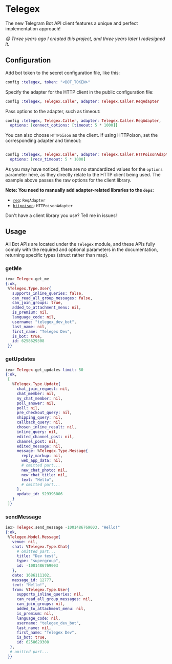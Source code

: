 # Telegex

The new Telegram Bot API client features a unique and perfect implementation approach!

_😋 Three years ago I created this project, and three years later I redesigned it._

## Configuration

Add bot token to the secret configuration file, like this:

```elixir
config :telegex, token: "<BOT_TOKEN>"
```

Specify the adapter for the HTTP client in the public configuration file:

```elixir
config :telegex, Telegex.Caller, adapter: Telegex.Caller.ReqAdapter
```

Pass options to the adapter, such as timeout:

```elixir
config :telegex, Telegex.Caller, adapter: Telegex.Caller.ReqAdapter,
  options: [connect_options: [timeout: 5 * 1000]]
```

You can also choose `HTTPoison` as the client. If using HTTPoison, set the corresponding adapter and timeout:

```elixir

config :telegex, Telegex.Caller, adapter: Telegex.Caller.HTTPoisonAdapter,
  options: [recv_timeout: 5 * 1000]
```

As you may have noticed, there are no standardized values for the `options` parameter here, as they directly relate to the HTTP client being used. The example above passes the raw options for the client library.

**Note: You need to manually add adapter-related libraries to the `deps`:**

- [`req`](https://hex.pm/packages/req): `ReqAdapter`
- [`httpoison`](https://hex.pm/packages/httpoison): `HTTPoisonAdapter`

Don't have a client library you use? Tell me in issues!

## Usage

All Bot APIs are located under the `Telegex` module, and these APIs fully comply with the required and optional parameters in the documentation, returning specific types (struct rather than map).

### getMe

```elixir
iex> Telegex.get_me
{:ok,
 %Telegex.Type.User{
   supports_inline_queries: false,
   can_read_all_group_messages: false,
   can_join_groups: true,
   added_to_attachment_menu: nil,
   is_premium: nil,
   language_code: nil,
   username: "telegex_dev_bot",
   last_name: nil,
   first_name: "Telegex Dev",
   is_bot: true,
   id: 6258629308
 }}
```

### getUpdates

```elixir
iex> Telegex.get_updates limit: 50
{:ok,
 [
   %Telegex.Type.Update{
     chat_join_request: nil,
     chat_member: nil,
     my_chat_member: nil,
     poll_answer: nil,
     poll: nil,
     pre_checkout_query: nil,
     shipping_query: nil,
     callback_query: nil,
     chosen_inline_result: nil,
     inline_query: nil,
     edited_channel_post: nil,
     channel_post: nil,
     edited_message: nil,
     message: %Telegex.Type.Message{
       reply_markup: nil,
       web_app_data: nil,
       # omitted part...
       new_chat_photo: nil,
       new_chat_title: nil,
       text: "Hello",
       # omitted part...
     },
     update_id: 929396006
   }
 ]}
```

### sendMessage

```elixir
iex> Telegex.send_message -1001486769003, "Hello!"
{:ok,
 %Telegex.Model.Message{
   venue: nil,
   chat: %Telegex.Type.Chat{
     # omitted part...
     title: "Dev test",
     type: "supergroup",
     id: -1001486769003
   },
   date: 1686111102,
   message_id: 12777,
   text: "Hello!",
   from: %Telegex.Type.User{
     supports_inline_queries: nil,
     can_read_all_group_messages: nil,
     can_join_groups: nil,
     added_to_attachment_menu: nil,
     is_premium: nil,
     language_code: nil,
     username: "telegex_dev_bot",
     last_name: nil,
     first_name: "Telegex Dev",
     is_bot: true,
     id: 6258629308
  }, 
  # omitted part...
 }}
```
